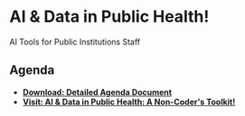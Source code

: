# AI & Data in Public Health!
AI Tools for Public Institutions Staff 


## Agenda

* [**Download: Detailed Agenda Document**](https://github.com/ua-datalab/AI-for-Professionals/blob/main/docs/digital%20booklet%20FINAL_.pdf)
* [**Visit: AI & Data in Public Health: A Non-Coder's Toolkit!**](https://github.com/ua-datalab/AI-for-Professionals/wiki)

